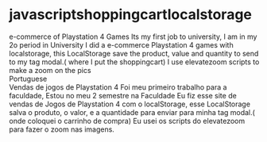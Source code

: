 # javascriptshoppingcartlocalstorage
e-commerce of Playstation 4 Games 
Its my first job to university, I am in my 2o period in University
I did a e-commerce Playstation 4 games with localstorage, this LocalStorage 
save the product, value and quantity to send to my tag modal.( where I put the shoppingcart)
I use elevatezoom scripts to make a zoom on the pics<br/>
 Portuguese<br/>
Vendas de jogos de Playstation 4 
Foi meu primeiro trabalho para a faculdade, Estou no meu 2 semestre na Faculdade
Eu fiz esse site de vendas de Jogos de Playstation 4 com o localStorage, esse LocalStorage
salva o produto, o valor, e a quantidade para enviar para minha tag modal.( onde coloquei o carrinho de compra)
Eu usei os scripts do elevatezoom para fazer o zoom nas imagens.
